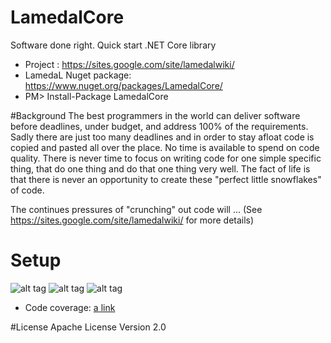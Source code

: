 # LamedalCore
Software done right. Quick start .NET Core library

* Project : https://sites.google.com/site/lamedalwiki/
* LamedaL Nuget package: https://www.nuget.org/packages/LamedalCore/
* PM> Install-Package LamedalCore

#Background
The best programmers in the world can deliver software before deadlines, under budget, and address 100% of the requirements. Sadly there are just too many deadlines and in order to stay afloat code is copied and pasted all over the place. No time is available to spend on code quality. There is never time to focus on writing code for one simple specific thing, that do one thing and do that one thing very well. The fact of life is that there is never an opportunity to create these "perfect little snowflakes" of code. 

The continues pressures of "crunching" out code will ... (See https://sites.google.com/site/lamedalwiki/ for more details)

# Setup
![alt tag](https://github.com/perezLamed/LamedalCore/blob/master/pics/Setup1.png)
![alt tag](https://github.com/perezLamed/LamedalCore/blob/master/pics/Setup2.png)
![alt tag](https://github.com/perezLamed/LamedalCore/blob/master/pics/Setup3.png)

* Code coverage: [a link](https://github.com/perezLamed/LamedalCore/blob/master/tests/Lamedal_2017_02_13.html)

#License
Apache License Version 2.0

